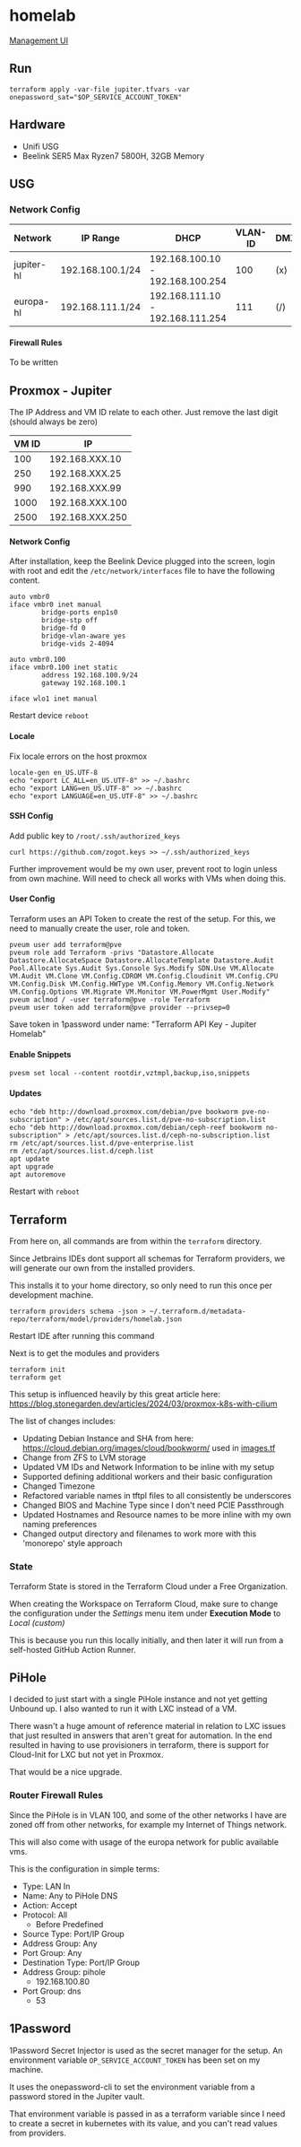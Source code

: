 # homelab

[Management UI](https://192.168.100.9:8006)

## Run

```
terraform apply -var-file jupiter.tfvars -var onepassword_sat="$OP_SERVICE_ACCOUNT_TOKEN"
```

## Hardware

- Unifi USG
- Beelink SER5 Max Ryzen7 5800H, 32GB Memory

## USG

### Network Config

| Network    | IP Range         | DHCP                             | VLAN-ID | DMZ? |
|------------|------------------|----------------------------------|---------|------|
| jupiter-hl | 192.168.100.1/24 | 192.168.100.10 - 192.168.100.254 | 100     | (x)  |
| europa-hl  | 192.168.111.1/24 | 192.168.111.10 - 192.168.111.254 | 111     | (/)  |

#### Firewall Rules

To be written

## Proxmox - Jupiter

The IP Address and VM ID relate to each other. Just remove the last digit (should always be zero)

| VM ID | IP              |
|-------|-----------------|
| 100   | 192.168.XXX.10  |
| 250   | 192.168.XXX.25  |
| 990   | 192.168.XXX.99  |
| 1000  | 192.168.XXX.100 |
| 2500  | 192.168.XXX.250 |


#### Network Config

After installation, keep the Beelink Device plugged into the screen, login with root and edit
the `/etc/network/interfaces` file to have the following content.

```
auto vmbr0
iface vmbr0 inet manual
        bridge-ports enp1s0
        bridge-stp off
        bridge-fd 0
        bridge-vlan-aware yes
        bridge-vids 2-4094

auto vmbr0.100
iface vmbr0.100 inet static
        address 192.168.100.9/24
        gateway 192.168.100.1

iface wlo1 inet manual
```

Restart device `reboot`

#### Locale

Fix locale errors on the host proxmox

```
locale-gen en_US.UTF-8
echo "export LC_ALL=en_US.UTF-8" >> ~/.bashrc
echo "export LANG=en_US.UTF-8" >> ~/.bashrc
echo "export LANGUAGE=en_US.UTF-8" >> ~/.bashrc
```

#### SSH Config

Add public key to `/root/.ssh/authorized_keys`

```
curl https://github.com/zogot.keys >> ~/.ssh/authorized_keys
```

Further improvement would be my own user, prevent root to login unless from own machine. Will need to check all works
with VMs when doing this.

#### User Config

Terraform uses an API Token to create the rest of the setup. For this, we need to manually create the user, role
and token.

```
pveum user add terraform@pve
pveum role add Terraform -privs "Datastore.Allocate Datastore.AllocateSpace Datastore.AllocateTemplate Datastore.Audit Pool.Allocate Sys.Audit Sys.Console Sys.Modify SDN.Use VM.Allocate VM.Audit VM.Clone VM.Config.CDROM VM.Config.Cloudinit VM.Config.CPU VM.Config.Disk VM.Config.HWType VM.Config.Memory VM.Config.Network VM.Config.Options VM.Migrate VM.Monitor VM.PowerMgmt User.Modify"
pveum aclmod / -user terraform@pve -role Terraform
pveum user token add terraform@pve provider --privsep=0
```

Save token in 1password under name: "Terraform API Key - Jupiter Homelab"

#### Enable Snippets

```
pvesm set local --content rootdir,vztmpl,backup,iso,snippets
```

#### Updates
```
echo "deb http://download.proxmox.com/debian/pve bookworm pve-no-subscription" > /etc/apt/sources.list.d/pve-no-subscription.list
echo "deb http://download.proxmox.com/debian/ceph-reef bookworm no-subscription" > /etc/apt/sources.list.d/ceph-no-subscription.list
rm /etc/apt/sources.list.d/pve-enterprise.list
rm /etc/apt/sources.list.d/ceph.list
apt update
apt upgrade
apt autoremove
```

Restart with `reboot`

## Terraform

From here on, all commands are from within the `terraform` directory.

Since Jetbrains IDEs dont support all schemas for Terraform providers, we will generate our own from the installed 
providers.

This installs it to your home directory, so only need to run this once per development machine.

```
terraform providers schema -json > ~/.terraform.d/metadata-repo/terraform/model/providers/homelab.json
```

Restart IDE after running this command

Next is to get the modules and providers

```
terraform init
terraform get
```

This setup is influenced heavily by this great article here: https://blog.stonegarden.dev/articles/2024/03/proxmox-k8s-with-cilium

The list of changes includes:

* Updating Debian Instance and SHA from here: https://cloud.debian.org/images/cloud/bookworm/ used in [images.tf](terraform/images.tf)
* Change from ZFS to LVM storage
* Updated VM IDs and Network Information to be inline with my setup
* Supported defining additional workers and their basic configuration
* Changed Timezone
* Refactored variable names in tftpl files to all consistently be underscores
* Changed BIOS and Machine Type since I don't need PCIE Passthrough
* Updated Hostnames and Resource names to be more inline with my own naming preferences
* Changed output directory and filenames to work more with this 'monorepo' style approach


### State

Terraform State is stored in the Terraform Cloud under a Free Organization.

When creating the Workspace on Terraform Cloud, make sure to change the configuration under the _Settings_ menu
item under **Execution Mode** to _Local (custom)_

This is because you run this locally initially, and then later it will run from a self-hosted GitHub Action Runner.

## PiHole

I decided to just start with a single PiHole instance and not yet getting Unbound up. I also wanted to run it with LXC
instead of a VM.

There wasn't a huge amount of reference material in relation to LXC issues that just resulted in answers that aren't 
great for automation. In the end resulted in having to use provisioners in terraform, there is support for Cloud-Init
for LXC but not yet in Proxmox.

That would be a nice upgrade.

### Router Firewall Rules

Since the PiHole is in VLAN 100, and some of the other networks I have are zoned off from other networks, for example
my Internet of Things network.

This will also come with usage of the europa network for public available vms.

This is the configuration in simple terms:

* Type: LAN In
* Name: Any to PiHole DNS
* Action: Accept
* Protocol: All
  * Before Predefined
* Source Type: Port/IP Group
* Address Group: Any
* Port Group: Any
* Destination Type: Port/IP Group
* Address Group: pihole
  * 192.168.100.80
* Port Group: dns
  * 53

## 1Password

1Password Secret Injector is used as the secret manager for the setup. An environment variable `OP_SERVICE_ACCOUNT_TOKEN`
has been set on my machine.

It uses the onepassword-cli to set the environment variable from a password stored in the Jupiter vault.

That environment variable is passed in as a terraform variable since I need to create a secret in kubernetes
with its value, and you can't read values from providers.



